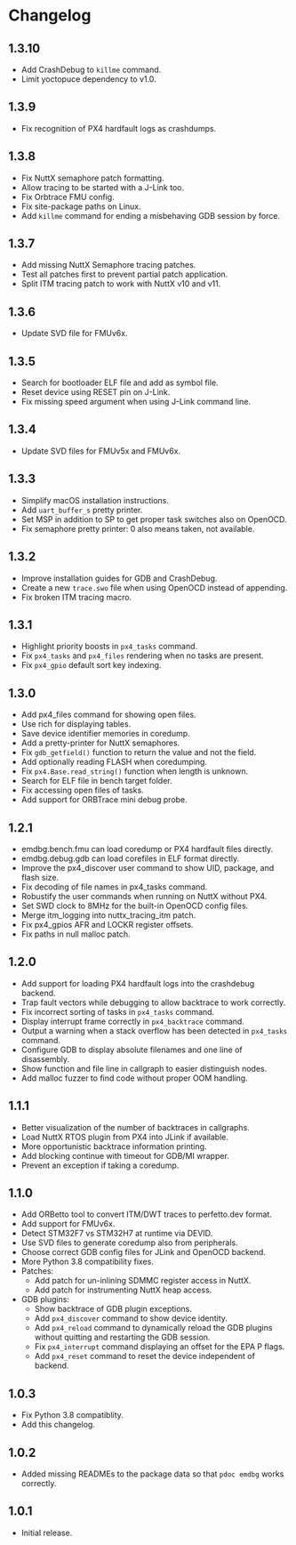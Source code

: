 # Changelog

## 1.3.10

- Add CrashDebug to `killme` command.
- Limit yoctopuce dependency to v1.0.

## 1.3.9

- Fix recognition of PX4 hardfault logs as crashdumps.

## 1.3.8

- Fix NuttX semaphore patch formatting.
- Allow tracing to be started with a J-Link too.
- Fix Orbtrace FMU config.
- Fix site-package paths on Linux.
- Add `killme` command for ending a misbehaving GDB session by force.

## 1.3.7

- Add missing NuttX Semaphore tracing patches.
- Test all patches first to prevent partial patch application.
- Split ITM tracing patch to work with NuttX v10 and v11.

## 1.3.6

- Update SVD file for FMUv6x.

## 1.3.5

- Search for bootloader ELF file and add as symbol file.
- Reset device using RESET pin on J-Link.
- Fix missing speed argument when using J-Link command line.

## 1.3.4

- Update SVD files for FMUv5x and FMUv6x.

## 1.3.3

- Simplify macOS installation instructions.
- Add `uart_buffer_s` pretty printer.
- Set MSP in addition to SP to get proper task switches also on OpenOCD.
- Fix semaphore pretty printer: 0 also means taken, not available.

## 1.3.2

- Improve installation guides for GDB and CrashDebug.
- Create a new `trace.swo` file when using OpenOCD instead of appending.
- Fix broken ITM tracing macro.

## 1.3.1

- Highlight priority boosts in `px4_tasks` command.
- Fix `px4_tasks` and `px4_files` rendering when no tasks are present.
- Fix `px4_gpio` default sort key indexing.

## 1.3.0

- Add px4_files command for showing open files.
- Use rich for displaying tables.
- Save device identifier memories in coredump.
- Add a pretty-printer for NuttX semaphores.
- Fix `gdb_getfield()` function to return the value and not the field.
- Add optionally reading FLASH when coredumping.
- Fix `px4.Base.read_string()` function when length is unknown.
- Search for ELF file in bench target folder.
- Fix accessing open files of tasks.
- Add support for ORBTrace mini debug probe.

## 1.2.1

- emdbg.bench.fmu can load coredump or PX4 hardfault files directly.
- emdbg.debug.gdb can load corefiles in ELF format directly.
- Improve the px4_discover user command to show UID, package, and flash size.
- Fix decoding of file names in px4_tasks command.
- Robustify the user commands when running on NuttX without PX4.
- Set SWD clock to 8MHz for the built-in OpenOCD config files.
- Merge itm_logging into nuttx_tracing_itm patch.
- Fix px4_gpios AFR and LOCKR register offsets.
- Fix paths in null malloc patch.

## 1.2.0

- Add support for loading PX4 hardfault logs into the crashdebug backend.
- Trap fault vectors while debugging to allow backtrace to work correctly.
- Fix incorrect sorting of tasks in `px4_tasks` command.
- Display interrupt frame correctly in `px4_backtrace` command.
- Output a warning when a stack overflow has been detected in `px4_tasks` command.
- Configure GDB to display absolute filenames and one line of disassembly.
- Show function and file line in callgraph to easier distinguish nodes.
- Add malloc fuzzer to find code without proper OOM handling.

## 1.1.1

- Better visualization of the number of backtraces in callgraphs.
- Load NuttX RTOS plugin from PX4 into JLink if available.
- More opportunistic backtrace information printing.
- Add blocking continue with timeout for GDB/MI wrapper.
- Prevent an exception if taking a coredump.

## 1.1.0

- Add ORBetto tool to convert ITM/DWT traces to perfetto.dev format.
- Add support for FMUv6x.
- Detect STM32F7 vs STM32H7 at runtime via DEVID.
- Use SVD files to generate coredump also from peripherals.
- Choose correct GDB config files for JLink and OpenOCD backend.
- More Python 3.8 compatibility fixes.
- Patches:
    - Add patch for un-inlining SDMMC register access in NuttX.
    - Add patch for instrumenting NuttX heap access.
- GDB plugins:
    - Show backtrace of GDB plugin exceptions.
    - Add `px4_discover` command to show device identity.
    - Add `px4_reload` command to dynamically reload the GDB plugins without
      quitting and restarting the GDB session.
    - Fix `px4_interrupt` command displaying an offset for the EPA P flags.
    - Add `px4_reset` command to reset the device independent of backend.

## 1.0.3

- Fix Python 3.8 compatiblity.
- Add this changelog.

## 1.0.2

- Added missing READMEs to the package data so that `pdoc emdbg` works correctly.

## 1.0.1

- Initial release.

